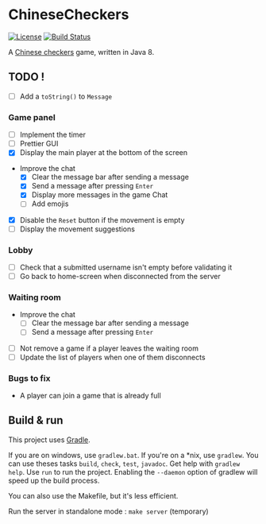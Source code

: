 # ChineseCheckers
[![License](http://img.shields.io/badge/License-MIT-brightgreen.svg)](LICENSE)
[![Build Status](https://travis-ci.org/CopyrightInfringement/ChineseCheckers.svg?branch=master)](https://travis-ci.org/CopyrightInfringement/ChineseCheckers)

A [Chinese checkers](https://en.wikipedia.org/wiki/Chinese_checkers) game, written in Java 8.

## TODO !

- [ ] Add a `toString()` to `Message`

### Game panel
- [ ] Implement the timer
- [ ] Prettier GUI
- [x] Display the main player at the bottom of the screen
- Improve the chat
    - [x] Clear the message bar after sending a message
    - [x] Send a message after pressing `Enter`
    - [x] Display more messages in the game Chat
    - [ ] Add emojis
- [x] Disable the `Reset` button if the movement is empty
- [ ] Display the movement suggestions

### Lobby
- [ ] Check that a submitted username isn't empty before validating it
- [ ] Go back to home-screen when disconnected from the server

### Waiting room
- Improve the chat
    - [ ] Clear the message bar after sending a message
    - [ ] Send a message after pressing `Enter`
- [ ] Not remove a game if a player leaves the waiting room
- [ ] Update the list of players when one of them disconnects

### Bugs to fix
- A player can join a game that is already full

## Build & run
This project uses [Gradle](https://gradle.org/).  

If you are on windows, use `gradlew.bat`. If you're on a \*nix, use `gradlew`.
You can use theses tasks `build`, `check`, `test`, `javadoc`. Get help with `gradlew help`.
Use `run` to run the project. Enabling the `--daemon` option of gradlew will speed up the build process.

You can also use the Makefile, but it's less efficient.

Run the server in standalone mode : `make server` (temporary)
